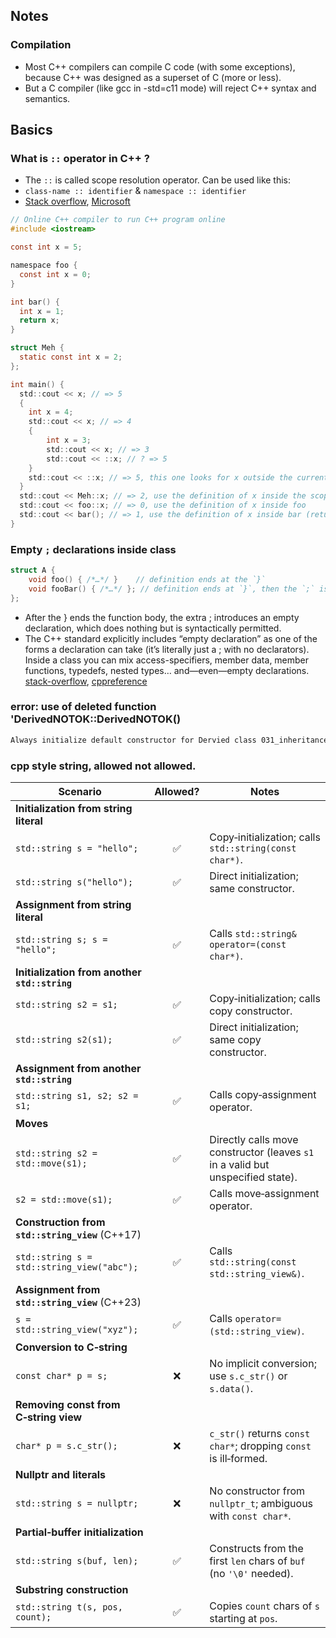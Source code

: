 ## Notes

### Compilation

- Most C++ compilers can compile C code (with some exceptions), because C++ was designed as a superset of C (more or less).
- But a C compiler (like gcc in -std=c11 mode) will reject C++ syntax and semantics.

## Basics

### What is `::` operator in C++ ?
- The `::` is called scope resolution operator. Can be used like this:
- `class-name :: identifier` & `namespace :: identifier`
- [Stack overflow](https://stackoverflow.com/questions/15649580/using-scope-resolution-operator-in-c), [Microsoft](https://learn.microsoft.com/en-us/cpp/cpp/scope-resolution-operator?view=msvc-170&viewFallbackFrom=vs-2017)
```c
// Online C++ compiler to run C++ program online
#include <iostream>

const int x = 5;

namespace foo {
  const int x = 0;
}

int bar() {
  int x = 1;
  return x;
}

struct Meh {
  static const int x = 2;
};

int main() {
  std::cout << x; // => 5
  {
    int x = 4;
    std::cout << x; // => 4
    {
        int x = 3;
        std::cout << x; // => 3
        std::cout << ::x; // ? => 5
    }
    std::cout << ::x; // => 5, this one looks for x outside the current scope
  }
  std::cout << Meh::x; // => 2, use the definition of x inside the scope of Meh
  std::cout << foo::x; // => 0, use the definition of x inside foo
  std::cout << bar(); // => 1, use the definition of x inside bar (returned by bar)
}
```

### Empty `;` declarations inside class
```c
struct A {
    void foo() { /*…*/ }    // definition ends at the `}`
    void fooBar() { /*…*/ }; // definition ends at `}`, then the `;` is just an empty declaration
};
```
- After the } ends the function body, the extra ; introduces an empty declaration, which does nothing but is syntactically permitted.
- The C++ standard explicitly includes “empty declaration” as one of the forms a declaration can take (it’s literally just a ; with 
  no declarators). Inside a class you can mix access-specifiers, member data, member functions, typedefs, nested types… 
  and—even—empty declarations. [stack-overflow](https://stackoverflow.com/questions/33722551/purpose-of-allowing-unnecessary-semicolons-in-class-definition/33722778), [cppreference](https://en.cppreference.com/w/cpp/language/declarations.html?utm_source=chatgpt.com)

### error: use of deleted function 'DerivedNOTOK::DerivedNOTOK()

```bash
Always initialize default constructor for Dervied class 031_inheritance_constructor_implicit_error.cpp
```

### cpp style string, allowed not allowed.

| Scenario                                         | Allowed? | Notes                                                                           |
| ------------------------------------------------ | :------: | ------------------------------------------------------------------------------- |
| **Initialization from string literal**           |          |                                                                                 |
| `std::string s = "hello";`                       |     ✅    | Copy‑initialization; calls `std::string(const char*)`.                          |
| `std::string s("hello");`                        |     ✅    | Direct initialization; same constructor.                                        |
| **Assignment from string literal**               |          |                                                                                 |
| `std::string s; s = "hello";`                    |     ✅    | Calls `std::string& operator=(const char*)`.                                    |
| **Initialization from another `std::string`**    |          |                                                                                 |
| `std::string s2 = s1;`                           |     ✅    | Copy‑initialization; calls copy constructor.                                    |
| `std::string s2(s1);`                            |     ✅    | Direct initialization; same copy constructor.                                   |
| **Assignment from another `std::string`**        |          |                                                                                 |
| `std::string s1, s2; s2 = s1;`                   |     ✅    | Calls copy‑assignment operator.                                                 |
| **Moves**                                        |          |                                                                                 |
| `std::string s2 = std::move(s1);`                |     ✅    | Directly calls move constructor (leaves `s1` in a valid but unspecified state). |
| `s2 = std::move(s1);`                            |     ✅    | Calls move‑assignment operator.                                                 |
| **Construction from `std::string_view`** (C++17) |          |                                                                                 |
| `std::string s = std::string_view("abc");`       |     ✅    | Calls `std::string(const std::string_view&)`.                                   |
| **Assignment from `std::string_view`** (C++23)   |          |                                                                                 |
| `s = std::string_view("xyz");`                   |     ✅    | Calls `operator=(std::string_view)`.                                            |
| **Conversion to C‑string**                       |          |                                                                                 |
| `const char* p = s;`                             |     ❌    | No implicit conversion; use `s.c_str()` or `s.data()`.                          |
| **Removing const from C‑string view**            |          |                                                                                 |
| `char* p = s.c_str();`                           |     ❌    | `c_str()` returns `const char*`; dropping `const` is ill‑formed.                |
| **Nullptr and literals**                         |          |                                                                                 |
| `std::string s = nullptr;`                       |     ❌    | No constructor from `nullptr_t`; ambiguous with `const char*`.                  |
| **Partial‑buffer initialization**                |          |                                                                                 |
| `std::string s(buf, len);`                       |     ✅    | Constructs from the first `len` chars of `buf` (no `'\0'` needed).              |
| **Substring construction**                       |          |                                                                                 |
| `std::string t(s, pos, count);`                  |     ✅    | Copies `count` chars of `s` starting at `pos`.                                  |
